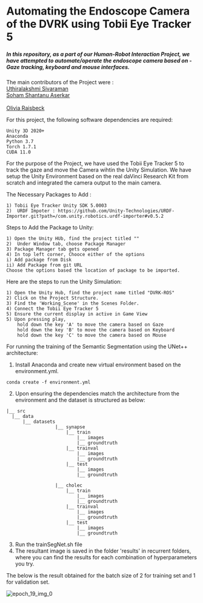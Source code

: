 # Automating the Endoscope Camera of the DVRK using Tobii Eye Tracker 5 

##### In this repository, as a part of our Human-Robot Interaction Project, we have attempted to automate/operate the endoscope camera based on - Gaze tracking, keyboard and mouse interfaces.

 The main contributors of the Project were :
 <br> <a href="https://github.com/UthiraS">Uthiralakshmi Sivaraman</a>
 <br><a href="https://github.com/ssaserkar">Soham Shantanu Aserkar</a>  
 <br><a href="https://github.com/oraisbeck">Olivia Raisbeck </a>

For this project, the following software dependencies are required:
```
Unity 3D 2020+
Anaconda 
Python 3.7
Torch 1.7.1
CUDA 11.0
```

For the purpose of the Project, we have used the Tobii Eye Tracker 5 to track the gaze and move the Camera wihtin the Unity Simulation.
We have setup the Unity Environment based on the real daVinci Research Kit from scratch and integrated the camera output to the main camera. 

The Necessary Packages to Add :
```
1) Tobii Eye Tracker Unity SDK 5.0003
2)  URDF Impoter : https://github.com/Unity-Technologies/URDF-Importer.git?path=/com.unity.robotics.urdf-importer#v0.5.2

```

Steps to Add the Package to Unity:
```
1) Open the Unity HUb, find the project titled ""
2)  Under Window tab, choose Package Manager
3) Package Manager tab gets opened
4) In top left corner, Chooce either of the options 
i) Add package from Disk
ii) Add Package from git URL
Choose the options based the location of package to be imported.
```


Here are the steps to run the Unity Simulation:
```
1) Open the Unity Hub, find the project name titled "DVRK-ROS"
2) Click on the Project Structure.
3) Find the 'Working_Scene' in the Scenes Folder.
4) Connect the Tobii Eye Tracker 5
5) Ensure the current display in active in Game View
5) Upon pressing play, 
    hold down the key 'A' to move the camera based on Gaze
    hold down the key 'B' to move the camera based on Keyboard
    hold down the key 'C' to move the camera based on Mouse
```

For running the training of the Semantic Segmentation using the UNet++ architecture:
1) Install Anaconda and create new virtual environment based on the environment.yml.
```
conda create -f environment.yml
```
2) Upon ensuring the dependencies match the architecture from the environment and the dataset is structured as below:
  ```
  |__ src
	|__ data
		|__ datasets
                    |__ synapse
                        |__ train
                            |__ images
                            |__ groundtruth
                        |__ trainval
                            |__ images
                            |__ groundtruth
                        |__ test
                            |__ images
                            |__ groundtruth
                            
                    |__ cholec
                        |__ train
                            |__ images
                            |__ groundtruth
                        |__ trainval
                            |__ images
                            |__ groundtruth
                        |__ test
                            |__ images
                            |__ groundtruth
 ```
 3) Run the trainSegNet.sh file
 4) The resultant image is saved in the folder 'results' in recurrent folders, where you can find the results for each combination of hyperparameters you try.
 
 The below is the result obtained for the batch size of 2 for training set and 1 for validation set.
 
 
 
![epoch_19_img_0](https://user-images.githubusercontent.com/116770046/207999666-a120461b-b423-49d0-b014-998cfa53c79a.png)
